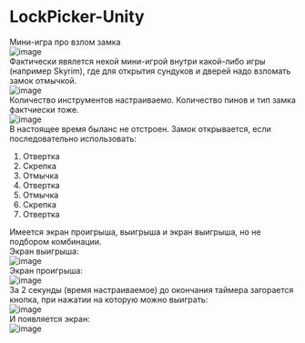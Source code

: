 # LockPicker-Unity  
Мини-игра про взлом замка  
![image](https://user-images.githubusercontent.com/36508387/121672078-90252700-cad9-11eb-8bdd-3e879f9a9aeb.png)  
Фактически явялется некой мини-игрой внутри какой-либо игры (например Skyrim), где для открытия сундуков и дверей надо взломать замок отмычкой.  
![image](https://user-images.githubusercontent.com/36508387/121672391-f1e59100-cad9-11eb-89f3-5dd99e4f6748.png)  
Количество инструментов настраиваемо. Количество пинов и тип замка фактчиески тоже.  
![image](https://user-images.githubusercontent.com/36508387/121672558-23f6f300-cada-11eb-99db-94048eba18c3.png)  
В настоящее время быланс не отстроен. Замок открывается, если последовательно использовать:  
1. Отвертка  
2. Скрепка  
3. Отмычка  
4. Отвертка  
5. Отмычка  
6. Скрепка  
7. Отвертка  

Имеется экран проигрыша, выигрыша и экран выигрыша, но не подбором комбинации.  
Экран выигрыша:  
![image](https://user-images.githubusercontent.com/36508387/121672945-936ce280-cada-11eb-8d49-288f9b6a1176.png)  
Экран проигрыша:  
![image](https://user-images.githubusercontent.com/36508387/121673020-ab446680-cada-11eb-9050-0d8d286ba6b8.png)  
За 2 секунды (время настраиваемое) до окончания таймера загорается кнопка, при нажатии на которую можно выиграть:  
![image](https://user-images.githubusercontent.com/36508387/121673334-f8283d00-cada-11eb-9c8c-a372c38d677f.png)  
И появляется экран:  
![image](https://user-images.githubusercontent.com/36508387/121673453-168e3880-cadb-11eb-871f-df8d6b7b35e3.png)  

